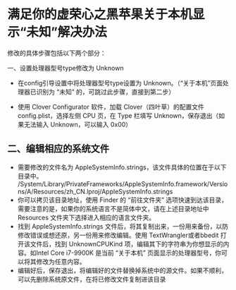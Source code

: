 # 满足你的虚荣心之黑苹果关于本机显示“未知”解决办法

修改的具体步骤包括以下两个部分：


一、设置处理器型号type修改为 Unknown
   
* 在config引导设置中将处理器型号type设置为 Unknown。（“关于本机”页面处理器已识别为 “未知” 的，可跳过此步骤，直接到第二步）

* 使用 Clover Configurator 软件，加载 Clover（四叶草）的配置文件 config.plist，选择左侧 CPU 页，在 Type 栏填写 Unknown，保存退出（如果无法输入 Unknown，可以输入 0x00） 


二、编辑相应的系统文件
------------------     
* 需要修改的文件名为 AppleSystemInfo.strings，该文件具体的位置在于以下目录中。
/System/Library/PrivateFrameworks/AppleSystemInfo.framework/Versions/A/Resources/zh_CN.lproj/AppleSystemInfo.strings
* 你可以拷贝该目录地址，使用 Finder 的 “前往文件夹” 选项快速到达该目录，需要注意的是，如果你的系统语言不是简体中文，请在上述目录地址中 Resources 文件夹下选择进入相应的语言文件夹。
* 找到 AppleSystemInfo.strings 文件后，将其复制出来，一份用来备份，以防修改错误或想还原，另一份用来修改编辑。使用 TextWrangler或者bbedit 打开该文件后，找到 UnknownCPUKind 项，编辑其下的字符串为你想显示的内容。如Intel Core i7-9900K 是当前 “关于本机” 页面显示的处理器型号，你可以将其修改为任意内容。
* 编辑好后，保存退出，将编辑好的文件替换掉系统中的源文件。如果不顺利，可以先删除系统原文件，在将已修改文件复制进该目录
